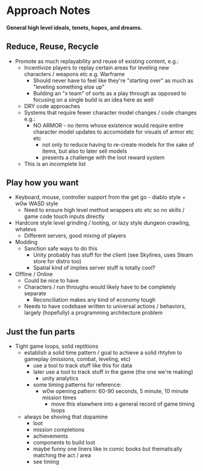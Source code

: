 # Approach Notes

#### General high level ideals, tenets, hopes, and dreams.

## Reduce, Reuse, Recycle
- Promote as much replayability and reuse of existing content, e.g.:
  - Incentivize players to replay certain areas for leveling new characters / weapons etc e.g. Warframe
    - Should never have to feel like they're "starting over" as much as "leveling something else up"
    - Building an "x team" of sorts as a play through as opposed to focusing on a single build is an idea here as well
  - DRY code approaches
  - Systems that require fewer character model changes / code changes e.g.:
    - NO ARMOR - no items whose existence would require entire character model updates to accomodate for visuals of armor etc etc
      - not only to reduce having to re-create models for the sake of items, but also to later sell models
      - presents a challenge with the loot reward system
  - This is an incomplete list

## Play how you want
- Keyboard, mouse, controller support from the get go - diablo style + w0w WASD style
  - Need to ensure high level method wrappers etc etc so no skills / game code touch inputs directly
- Hardcore style level grinding / looting, or lazy style dungeon crawling, whatevs
  - Different servers, good mixing of players
- Modding
  - Sanction safe ways to do this
    - Unity probably has stuff for the client (see Skylines, uses Steam store for distro too)
    - Spatial kind of implies server stuff is totally cool?
- Offline / Online
  - Could be nice to have
  - Characters / run throughs would likely have to be completely separate
    - Reconciliation makes any kind of economy tough
  - Needs to have codebase written to universal actions / behaviors, largely (hopefully) a programming architecture problem

## Just the fun parts
- Tight game loops, solid reptitions
  - establish a solid time pattern / goal to achieve a solid rhtyhm to gameplay (missions, combat, leveling, etc)
    - use a tool to track stuff like this for data
    - later use a tool to track stuff in the game (the one we're making)
      - unity analytics
    - some timing patterns for reference:
      - w0w opening pattern: 60-90 seconds, 5 minute, 10 minute mission times
        - move this elsewhere into a general record of game timing loops
  - always be shoving that dopamine
    - loot
    - mission completions
    - achievements
    - components to build loot
    - maybe funny one liners like in comic books but thematically matching the act / area
    - see timing

